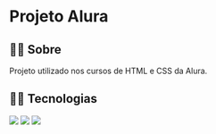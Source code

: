 <h1>Projeto  Alura</h1>

<h2>🚀🚀 Sobre</h2>
<p>Projeto utilizado nos cursos de HTML e CSS da Alura.</p>

## 🚀🚀 Tecnologias
<div>
  <img src="https://img.shields.io/badge/HTML-239120?style=for-the-badge&logo=html5&logoColor=white">
  <img src="https://img.shields.io/badge/CSS-239120?&style=for-the-badge&logo=css3&logoColor=white">
  <img src="https://img.shields.io/badge/JavaScript-F7DF1E?style=for-the-badge&logo=javascript&logoColor=black">
</div>
